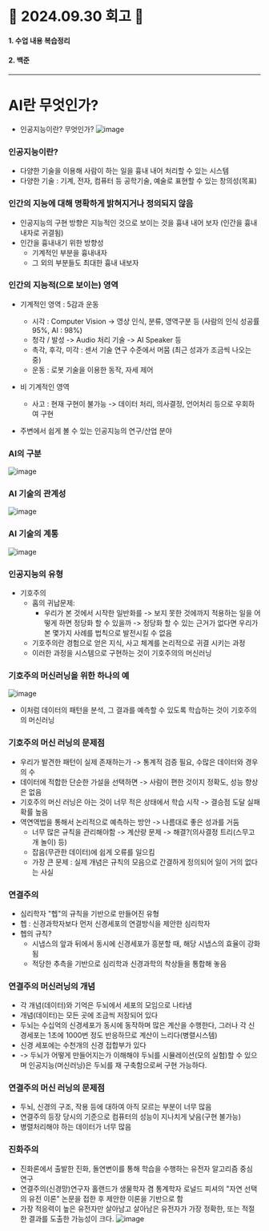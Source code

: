 # 📝 2024.09.30 회고 📝
#### 1. 수업 내용 복습정리
#### 2. 백준

---------------------------------

# AI란 무엇인가?
- 인공지능이란? 무엇인가?
![image](https://github.com/user-attachments/assets/4dca1dca-54d2-4b49-9000-6a9931c62222)


### 인공지능이란?
- 다양한 기술을 이용해 사람이 하는 일을 흉내 내어 처리할 수 있는 시스템
- 다양한 기술 : 기계, 전자, 컴퓨터 등 공학기술, 예술로 표현할 수 있는 창의성(목표)

### 인간의 지능에 대해 명확하게 밝혀지거나 정의되지 않음
- 인공지능의 구현 방향은 지능적인 것으로 보이는 것을 흉내 내어 보자 (인간을 흉내 내자로 귀결됨)
- 인간을 흉내내기 위한 방향성
  - 기계적인 부분을 흉내내자
  - 그 외의 부분들도 최대한 흉내 내보자
 
### 인간의 지능적(으로 보이는) 영역
- 기계적인 영역 : 5감과 운동
  - 시각 : Computer Vision -> 영상 인식, 분류, 영역구분 등 (사람의 인식 성공률 95%, AI : 98%)
  - 청각 / 발성 -> Audio 처리 기술 -> AI Speaker 등
  - 촉각, 후각, 미각 : 센서 기술 연구 수준에서 머뭄 (최근 성과가 조금씩 나오는 중)
  - 운동 : 로봇 기술을 이용한 동작, 자세 제어
 
- 비 기계적인 영역
  - 사고 : 현재 구현이 불가능 -> 데이터 처리, 의사결정, 언어처리 등으로 우회하여 구현

- 주변에서 쉽게 볼 수 있는 인공지능의 연구/산업 분야

### AI의 구분
![image](https://github.com/user-attachments/assets/e65eedef-aba5-490e-b294-40d6490873bd)

### AI 기술의 관계성
![image](https://github.com/user-attachments/assets/90448498-7a0d-4ea7-881c-e26410d73beb)

### AI 기술의 계통
![image](https://github.com/user-attachments/assets/8036a17d-c9ae-4253-b108-ec12d8210cc9)

### 인공지능의 유형
- 기호주의
  - 홉의 귀납문제:
    - 우리가 본 것에서 시작한 일반화를 -> 보지 못한 것에까지 적용하는 일을 어떻게 하면 정당화 할 수 있을까 -> 정당화 할 수 있는 근거가 없다면 우리가 본 몇가지 사례를 법칙으로 발전시킬 수 없음
  - 기호주의란 경험으로 얻은 지식, 사고 체계를 논리적으로 귀결 시키는 과정
  - 이러한 과정을 시스템으로 구현하는 것이 기호주의의 머신러닝
 
### 기호주의 머신러닝을 위한 하나의 예
![image](https://github.com/user-attachments/assets/401f1f27-295c-455a-a5b2-cfba00f68bbd)
- 이처럼 데이터의 패턴을 분석, 그 결과를 예측할 수 있도록 학습하는 것이 기호주의의 머신러닝

### 기호주의 머신 러닝의 문제점
- 우리가 발견한 패턴이 실제 존재하는가 -> 통계적 검증 필요, 수많은 데이터와 경우의 수
- 데이터에 적합한 단순한 가설을 선택하면 -> 사람이 편한 것이지 정확도, 성능 향상은 없음
- 기호주의 머신 러닝은 아는 것이 너무 적은 상태에서 학습 시작 -> 결승점 도달 실패 확률 높음
- 역연역법을 통해서 논리적으로 예측하는 방안 -> 나름대로 좋은 성과를 거둠
  - 너무 많은 규칙을 관리해야함 -> 계산량 문제 -> 해결?(의사결정 트리(스무고개 놀이) 등)
  - 잡음(무관한 데이터)에 쉽게 오류를 일으킴
  - 가장 큰 문제 : 실제 개념은 규칙의 모음으로 간결하게 정의되어 일이 거의 없다는 사실
 
### 연결주의
- 심리학자 "헵"의 규칙을 기반으로 만들어진 유형
- 헵 : 신경과학자보다 먼저 신경세포의 연결방식을 제안한 심리학자
- 헵의 규칙?
  - 시냅스의 앞과 뒤에서 동시에 신경세포가 흥분할 때, 해당 시냅스의 효율이 강화됨
  - 적당한 추측을 기반으로 심리학과 신경과학의 착상들을 통합해 놓음

### 연결주의 머신러닝의 개념
- 각 개념(데이터)와 기억은 두뇌에서 세포의 모임으로 나타냄
- 개념(데이터)는 모든 곳에 조금씩 저장되어 있다
- 두뇌는 수십억의 신경세포가 동시에 동작하며 많은 계산을 수행한다, 그러나 각 신경세포는 1초에 1000번 정도 반응하므로 계산이 느리다(병렬시스템)
- 신경 세포에는 수천개의 신경 접합부가 있다
- -> 두뇌가 어떻게 만들어지는가 이해해야 두뇌를 시뮬레이션(모의 실험)할 수 있으며 인공지능(머신러닝)은 두뇌를 재 구축함으로써 구현 가능하다.

### 연결주의 머신 러닝의 문제점
- 두뇌, 신경의 구조, 작용 등에 대하여 아직 모르는 부분이 너무 많음
- 연결주의 등장 당시의 기준으로 컴퓨터의 성능이 지나치게 낮음(구현 불가능)
- 병렬처리해야 하는 데이터가 너무 많음

### 진화주의
- 진화론에서 출발한 진화, 돌연변이를 통해 학습을 수행하는 유전자 알고리즘 중심 연구
- 연결주의(신경망)연구자 홀랜드가 생물학자 겸 통계학자 로널드 피셔의 "자연 선택의 유전 이론" 논문을 접한 후 제안한 이론을 기반으로 함
- 가장 적응력이 높은 유전자만 살아남고 살아남은 유전자가 가장 정확한, 또는 적절한 결과를 도출한 가능성이 크다.
![image](https://github.com/user-attachments/assets/41d5d057-86ca-40b5-9502-e4003d308326)


```
